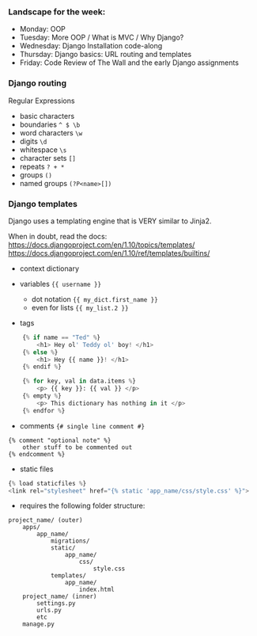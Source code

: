 ### Landscape for the week:
- Monday: OOP
- Tuesday: More OOP / What is MVC / Why Django?
- Wednesday: Django Installation code-along
- Thursday: Django basics: URL routing and templates
- Friday: Code Review of The Wall and the early Django assignments


### Django routing

Regular Expressions

- basic characters
- boundaries `^ $ \b`
- word characters `\w`
- digits `\d`
- whitespace `\s`
- character sets `[]`
- repeats `? + *`
- groups `()`
- named groups `(?P<name>[])`


### Django templates

Django uses a templating engine that is VERY similar to Jinja2.

When in doubt, read the docs:
https://docs.djangoproject.com/en/1.10/topics/templates/
https://docs.djangoproject.com/en/1.10/ref/templates/builtins/

- context dictionary

- variables `{{ username }}`
	- dot notation `{{ my_dict.first_name }}`
	- even for lists `{{ my_list.2 }}`

- tags

```python
	{% if name == "Ted" %}
		<h1> Hey ol' Teddy ol' boy! </h1>
	{% else %}
		<h1> Hey {{ name }}! </h1>
	{% endif %}

	{% for key, val in data.items %}
		<p> {{ key }}: {{ val }} </p>
	{% empty %}
		<p> This dictionary has nothing in it </p>
	{% endfor %}
```
- comments `{# single line comment #}`

```
{% comment "optional note" %}
	other stuff to be commented out
{% endcomment %}
```

- static files

```python
{% load staticfiles %}
<link rel="stylesheet" href="{% static 'app_name/css/style.css' %}">

```
- requires the following folder structure:

```
project_name/ (outer)
	apps/
		app_name/
			migrations/
			static/
				app_name/
					css/
						style.css
			templates/
				app_name/
					index.html			
	project_name/ (inner)
		settings.py
		urls.py
		etc
	manage.py
```

